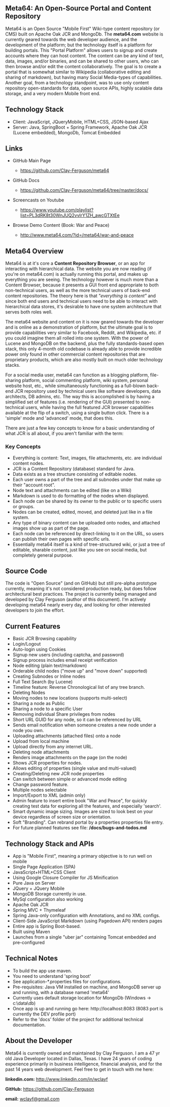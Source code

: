 ## Meta64: An Open-Source Portal and Content Repository
Meta64 is an Open Source "Mobile First" Wiki-type content repository (or CMS) built on Apache Oak JCR and MongoDb. The **meta64.com** website is currently geared towards the web developer audience, and the development of the platform; but the technology itself is a platform for building portals. This "Portal Platform" allows users to signup and create accounts where they can host content. The content can be any kind of text, data, images, and/or binaries, and can be shared to other users, who can then browse and/or edit the content collaboratively. The goal is to create a portal that is somewhat similar to Wikipedia (collaborative editing and sharing of markdown), but having many Social Media-types of capabilities. Another goal, from a technology standpoint, was to use only content repository open-standards for data, open source APIs, highly scalable data storage, and a very modern Mobile front end.

## Technology Stack
* Client: JavaScript, JQueryMobile, HTML+CSS, JSON-based Ajax
* Server: Java, SpringBoot + Spring Framework, Apache Oak JCR (Lucene embedded), MongoDb, Tomcat Embedded 

## Links
* GitHub Main Page
  - https://github.com/Clay-Ferguson/meta64

* GitHub Docs
  - https://github.com/Clay-Ferguson/meta64/tree/master/docs/

* Screencasts on Youtube
  - https://www.youtube.com/playlist?list=PL3dRK8t30WnJUQ2vvlrY1ZH_awcGTXtEe
  
* Browse Demo Content (Book: War and Peace) 
  - http://www.meta64.com/?id=/meta64/war-and-peace

## Meta64 Overview
Meta64 is at it's core a **Content Repository Browser**, or an app for interacting with hierarchical data. The website you are now reading (if you're on meta64.com) is actually running this portal, and makes up everything you are seeing. The technology however is much more than a Content Browser, because it presents a GUI front end appropriate to both non-technical users, as well as the more technical users of back-end content repositories. The theory here is that *"everything is content"* and since both end users and technical users need to be able to interact with hierarchical data stores, it's desirable to have one system architecture that serves both roles well.

The meta64 website and content on it is now geared towards the developer and is online as a demonstration of platform, but the ultimate goal is to provide capabilities very similar to Facebook, Reddit, and Wikipedia, etc. if you could imagine them all rolled into one system. With the power of Lucene and MongoDB on the backend, plus the fully standards-based open stack, this only 4-month old codebase is already able to provide incredible power only found in other commercial content repositories that are proprietary products, which are also mostly built on much older technology stacks.

For a social media user, meta64 can function as a blogging platform, file-sharing platform, social commenting platform, wiki system, personal website host, etc., while simultaneously functioning as a full-blown back-end JCR repository used by technical users like software developers, data architects, DB admins, etc. The way this is accomplished is by having a simplified set of features (i.e. rendering of the GUI) presented to non-technical users, while having the full featured JCR browser capabilities available at the flip of a switch, using a single button click. There is a 'simple' mode and 'advanced' mode, that does this.

There are just a few key concepts to know for a basic understanding of what JCR is all about, if you aren't familiar with the term:

### Key Concepts

* Everything is content: Text, images, file attachments, etc. are individual content nodes.
* JCR is a Content Repository (database) standard for Java.
* Data exists as a tree structure consisting of editable nodes.
* Each user owns a part of the tree and all subnodes under that make up their "account root".
* Node text and attachments can be edited (like on a Wiki)
* Markdown is used to do formatting of the nodes when displayed.
* Each node can be shared by its owner to the public or to specific users or groups.
* Nodes can be created, edited, moved, and deleted just like in a file system.
* Any type of binary content can be uploaded onto nodes, and attached images show up as part of the page.
* Each node can be referenced by direct-linking to it on the URL, so users can publish their own pages with specific urls.
* Essentially meta64 itself is a kind of tree-structured wiki, or just a tree of editable, sharable content, just like you see on social media, but completely general purpose.

## Source Code
The code is "Open Source" (and on GitHub) but still pre-alpha prototype currently, meaning it's not considered production ready, but does follow architectural best practices. The project is currently being managed and developed by Clay Ferguson (author of this document). I'm actively developing meta64 nearly every day, and looking for other interested developers to join the effort. 

## Current Features

* Basic JCR Browsing capability 
* Login/Logout
* Auto-login using Cookies
* Signup new users (including captcha, and password)
* Signup process includes email receipt verification
* Node editing (plain text/markdown)
* Orderable child nodes ("move up" and "move down" supported)
* Creating Subnodes or Inline nodes
* Full Text Search (by Lucene)
* Timeline feature: Reverse Chronological list of any tree branch.
* Deleting Nodes
* Moving nodes to new locations (supports multi-select)
* Sharing a node as Public
* Sharing a node to a specific User
* Removing individual Share privileges from nodes
* Short URL GUID for any node, so it can be referenced by URL
* Sends email notification when someone creates a new node under a node you own.
* Uploading attachments (attached files) onto a node
* Upload from local machine
* Upload directly from any internet URL.
* Deleting node attachments
* Renders image attachments on the page (on the node)
* Shows JCR properties for nodes.
* Allows editing of properties (single value and multi-valued)
* Creating/Deleting new JCR node properties
* Can switch between simple or advanced mode editing
* Change password feature.
* Multiple nodes selectable
* Import/Export to XML (admin only)
* Admin feature to insert entire book "War and Peace", for quickly
  creating test data for exploring all the features, and especially 'search'.
* Smart dynamic image sizing. Images are sized to look best on your device regardless of screen size or orientation.
* Soft "Branding". Can rebrand portal by a properties properties file entry.
* For future planned features see file: **/docs/bugs-and-todos.md**

## Technology Stack and APIs
* App is "Mobile First", meaning a primary objective is to run well on mobile
* Single Page Application (SPA)
* JavaScript+HTML+CSS Client
* Using Google Closure Compiler for JS Minification
* Pure Java on Server
* JQuery + JQuery Mobile
* MongoDB Storage currently in use.
* MySql configuration also working
* Apache Oak JCR
* Spring MVC + Thymeleaf
* Spring Java-only configuration with Annotations, and no XML configs.
* Client-Side JavaScript Markdown (using Pagedown API) renders pages
* Entire app is Spring Boot-based. 
* Built using Maven
* Launches from a single "uber jar" containing Tomcat embedded and pre-configured

## Technical Notes
* To build the app use maven.
* You need to understand 'spring boot'
* See application-*.properties files for configurations.
* Pre-requisites: Java VM installed on machine, and MongoDB server up and running, with a database named 'meta64'
* Currently uses default storage location for MongoDb (Windows -> c:\data\db)
* Once app is up and running go here: http://localhost:8083 (8083 port is currently the DEV profile port)     
* Refer to the 'docs' folder of the project for additional technical documentation.

## About the Developer
Meta64 is currently owned and maintained by Clay Ferguson. I am a 47 yr old Java Developer located in Dallas, Texas. I have 24 years of coding experience primarily in business intelligence, financial analysis, and for the past 14 years web development. Feel free to get in touch with me here:

**linkedin.com:** http://www.linkedin.com/in/wclayf

**GitHub:** https://github.com/Clay-Ferguson

**email:** wclayf@gmail.com
